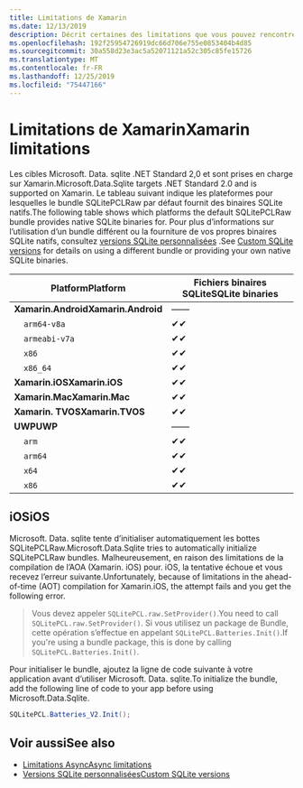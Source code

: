 ```yaml
---
title: Limitations de Xamarin
ms.date: 12/13/2019
description: Décrit certaines des limitations que vous pouvez rencontrer lors de l’utilisation de Xamarin.
ms.openlocfilehash: 192f25954726919dc66d706e755e0853404b4d85
ms.sourcegitcommit: 30a558d23e3ac5a52071121a52c305c85fe15726
ms.translationtype: MT
ms.contentlocale: fr-FR
ms.lasthandoff: 12/25/2019
ms.locfileid: "75447166"
---
```

# <a name="xamarin-limitations"></a><span data-ttu-id="398c1-103">Limitations de Xamarin</span><span class="sxs-lookup"><span data-stu-id="398c1-103">Xamarin limitations</span></span>

<span data-ttu-id="398c1-104">Les cibles Microsoft. Data. sqlite .NET Standard 2,0 et sont prises en charge sur Xamarin.</span><span class="sxs-lookup"><span data-stu-id="398c1-104">Microsoft.Data.Sqlite targets .NET Standard 2.0 and is supported on Xamarin.</span></span> <span data-ttu-id="398c1-105">Le tableau suivant indique les plateformes pour lesquelles le bundle SQLitePCLRaw par défaut fournit des binaires SQLite natifs.</span><span class="sxs-lookup"><span data-stu-id="398c1-105">The following table shows which platforms the default SQLitePCLRaw bundle provides native SQLite binaries for.</span></span> <span data-ttu-id="398c1-106">Pour plus d’informations sur l’utilisation d’un bundle différent ou la fourniture de vos propres binaires SQLite natifs, consultez [versions SQLite personnalisées](custom-versions.md) .</span><span class="sxs-lookup"><span data-stu-id="398c1-106">See [Custom SQLite versions](custom-versions.md) for details on using a different bundle or providing your own native SQLite binaries.</span></span>

| <span data-ttu-id="398c1-107">Platform</span><span class="sxs-lookup"><span data-stu-id="398c1-107">Platform</span></span> | <span data-ttu-id="398c1-108">Fichiers binaires SQLite</span><span class="sxs-lookup"><span data-stu-id="398c1-108">SQLite binaries</span></span> |
| --- | --- |
| <span data-ttu-id="398c1-109">**Xamarin.Android**</span><span class="sxs-lookup"><span data-stu-id="398c1-109">**Xamarin.Android**</span></span> | <span data-ttu-id="398c1-110">—</span><span class="sxs-lookup"><span data-stu-id="398c1-110">—</span></span> |
| &nbsp;&nbsp;&nbsp;&nbsp;`arm64-v8a` | <span data-ttu-id="398c1-111">✔</span><span class="sxs-lookup"><span data-stu-id="398c1-111">✔</span></span> |
| &nbsp;&nbsp;&nbsp;&nbsp;`armeabi-v7a` | <span data-ttu-id="398c1-112">✔</span><span class="sxs-lookup"><span data-stu-id="398c1-112">✔</span></span> |
| &nbsp;&nbsp;&nbsp;&nbsp;`x86` | <span data-ttu-id="398c1-113">✔</span><span class="sxs-lookup"><span data-stu-id="398c1-113">✔</span></span> |
| &nbsp;&nbsp;&nbsp;&nbsp;`x86_64` | <span data-ttu-id="398c1-114">✔</span><span class="sxs-lookup"><span data-stu-id="398c1-114">✔</span></span> |
| <span data-ttu-id="398c1-115">**Xamarin.iOS**</span><span class="sxs-lookup"><span data-stu-id="398c1-115">**Xamarin.iOS**</span></span> | <span data-ttu-id="398c1-116">✔</span><span class="sxs-lookup"><span data-stu-id="398c1-116">✔</span></span> |
| <span data-ttu-id="398c1-117">**Xamarin.Mac**</span><span class="sxs-lookup"><span data-stu-id="398c1-117">**Xamarin.Mac**</span></span> | <span data-ttu-id="398c1-118">✔</span><span class="sxs-lookup"><span data-stu-id="398c1-118">✔</span></span> |
| <span data-ttu-id="398c1-119">**Xamarin. TVOS**</span><span class="sxs-lookup"><span data-stu-id="398c1-119">**Xamarin.TVOS**</span></span> | <span data-ttu-id="398c1-120">✔</span><span class="sxs-lookup"><span data-stu-id="398c1-120">✔</span></span> |
| <span data-ttu-id="398c1-121">**UWP**</span><span class="sxs-lookup"><span data-stu-id="398c1-121">**UWP**</span></span> | <span data-ttu-id="398c1-122">—</span><span class="sxs-lookup"><span data-stu-id="398c1-122">—</span></span> |
| &nbsp;&nbsp;&nbsp;&nbsp;`arm` | <span data-ttu-id="398c1-123">✔</span><span class="sxs-lookup"><span data-stu-id="398c1-123">✔</span></span> |
| &nbsp;&nbsp;&nbsp;&nbsp;`arm64` | <span data-ttu-id="398c1-124">✔</span><span class="sxs-lookup"><span data-stu-id="398c1-124">✔</span></span> |
| &nbsp;&nbsp;&nbsp;&nbsp;`x64` | <span data-ttu-id="398c1-125">✔</span><span class="sxs-lookup"><span data-stu-id="398c1-125">✔</span></span> |
| &nbsp;&nbsp;&nbsp;&nbsp;`x86` | <span data-ttu-id="398c1-126">✔</span><span class="sxs-lookup"><span data-stu-id="398c1-126">✔</span></span> |

## <a name="ios"></a><span data-ttu-id="398c1-127">iOS</span><span class="sxs-lookup"><span data-stu-id="398c1-127">iOS</span></span>

<span data-ttu-id="398c1-128">Microsoft. Data. sqlite tente d’initialiser automatiquement les bottes SQLitePCLRaw.</span><span class="sxs-lookup"><span data-stu-id="398c1-128">Microsoft.Data.Sqlite tries to automatically initialize SQLitePCLRaw bundles.</span></span> <span data-ttu-id="398c1-129">Malheureusement, en raison des limitations de la compilation de l’AOA (Xamarin. iOS) pour. iOS, la tentative échoue et vous recevez l’erreur suivante.</span><span class="sxs-lookup"><span data-stu-id="398c1-129">Unfortunately, because of limitations in the ahead-of-time (AOT) compilation for Xamarin.iOS, the attempt fails and you get the following error.</span></span>

> <span data-ttu-id="398c1-130">Vous devez appeler `SQLitePCL.raw.SetProvider()`.</span><span class="sxs-lookup"><span data-stu-id="398c1-130">You need to call `SQLitePCL.raw.SetProvider()`.</span></span> <span data-ttu-id="398c1-131">Si vous utilisez un package de Bundle, cette opération s’effectue en appelant `SQLitePCL.Batteries.Init()`.</span><span class="sxs-lookup"><span data-stu-id="398c1-131">If you're using a bundle package, this is done by calling `SQLitePCL.Batteries.Init()`.</span></span>

<span data-ttu-id="398c1-132">Pour initialiser le bundle, ajoutez la ligne de code suivante à votre application avant d’utiliser Microsoft. Data. sqlite.</span><span class="sxs-lookup"><span data-stu-id="398c1-132">To initialize the bundle, add the following line of code to your app before using Microsoft.Data.Sqlite.</span></span>

```csharp
SQLitePCL.Batteries_V2.Init();
```

## <a name="see-also"></a><span data-ttu-id="398c1-133">Voir aussi</span><span class="sxs-lookup"><span data-stu-id="398c1-133">See also</span></span>

* [<span data-ttu-id="398c1-134">Limitations Async</span><span class="sxs-lookup"><span data-stu-id="398c1-134">Async limitations</span></span>](async.md)
* [<span data-ttu-id="398c1-135">Versions SQLite personnalisées</span><span class="sxs-lookup"><span data-stu-id="398c1-135">Custom SQLite versions</span></span>](custom-versions.md)
